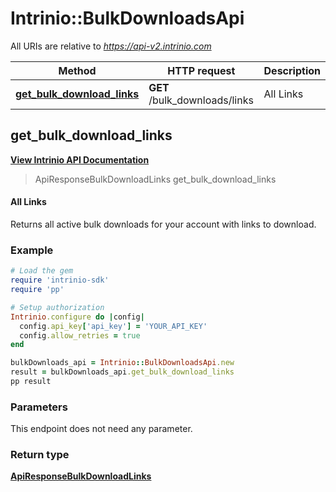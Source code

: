 # Intrinio::BulkDownloadsApi

All URIs are relative to *https://api-v2.intrinio.com*

Method | HTTP request | Description
------------- | ------------- | -------------
[**get_bulk_download_links**](BulkDownloadsApi.md#get_bulk_download_links) | **GET** /bulk_downloads/links | All Links



[//]: # (START_OPERATION)

[//]: # (CLASS:Intrinio::BulkDownloadsApi)

[//]: # (METHOD:get_bulk_download_links)

[//]: # (RETURN_TYPE:Intrinio::ApiResponseBulkDownloadLinks)

[//]: # (RETURN_TYPE_KIND:object)

[//]: # (RETURN_TYPE_DOC:ApiResponseBulkDownloadLinks.md)

[//]: # (OPERATION:get_bulk_download_links_v2)

[//]: # (ENDPOINT:/bulk_downloads/links)

[//]: # (DOCUMENT_LINK:BulkDownloadsApi.md#get_bulk_download_links)

## **get_bulk_download_links**

[**View Intrinio API Documentation**](https://docs.intrinio.com/documentation/ruby/get_bulk_download_links_v2)

[//]: # (START_OVERVIEW)

> ApiResponseBulkDownloadLinks get_bulk_download_links

#### All Links


Returns all active bulk downloads for your account with links to download.

[//]: # (END_OVERVIEW)

### Example

[//]: # (START_CODE_EXAMPLE)

```ruby
# Load the gem
require 'intrinio-sdk'
require 'pp'

# Setup authorization
Intrinio.configure do |config|
  config.api_key['api_key'] = 'YOUR_API_KEY'
  config.allow_retries = true
end

bulkDownloads_api = Intrinio::BulkDownloadsApi.new
result = bulkDownloads_api.get_bulk_download_links
pp result
```

[//]: # (END_CODE_EXAMPLE)

[//]: # (START_DEFINITION)

### Parameters

[//]: # (START_PARAMETERS)

This endpoint does not need any parameter.

[//]: # (END_PARAMETERS)

### Return type

[**ApiResponseBulkDownloadLinks**](ApiResponseBulkDownloadLinks.md)

[//]: # (END_OPERATION)

